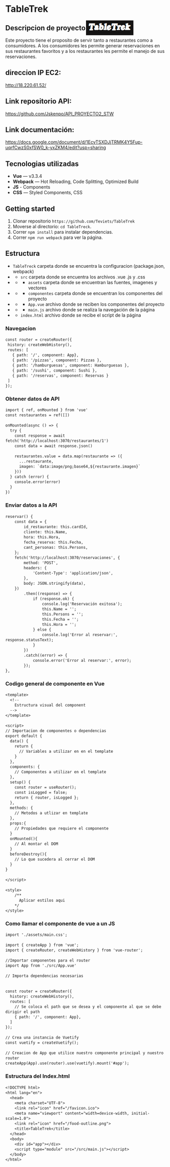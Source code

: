 # TableTrek
<p align="center">
  <img src="./TableTrek.png" style="position:absolute; left:50%;"/>
</p>

## Descripcion de proyecto

Este proyecto tiene el proposito de servir tanto a restaurantes como a consumidores. A los consumidores les permite generar reservaciones en sus restaurantes favoritos y a los restaurantes les permite el manejo de sus reservaciones.

## direccion IP EC2:

http://18.220.61.52/

## Link repositorio API:

https://github.com/Jskenpo/API_PROYECTO2_STW

## Link documentación:

https://docs.google.com/document/d/1EcvTSXDJjTRMK4Y5Fup-uqrfCwzS0xfSW0_k-yxZKM4/edit?usp=sharing

## Tecnologias utilizadas

- **Vue** — v3.3.4
- **Webpack**  — Hot Reloading, Code Splitting, Optimized Build
- **JS** - Components
- **CSS** — Styled Components, CSS

## Getting started

1. Clonar repositorio `https://github.com/Teviets/TableTrek`
2. Moverse al directorio: `cd TableTreck`.<br />
3. Correr `npm install` para instalar dependencias.<br />
4. Correr `npm run webpack` para ver la página.

## Estructura

- `TableTreck` carpeta donde se encuentra la configuracion (package.json, webpack)
- - `src` carpeta donde se encuentra los archivos .vue .js y .css
- - - `assets` carpeta donde se encuentran las fuentes, imagenes y vectores
- - - `componentes` carpeta donde se encuentran los componentes del proyecto
- - - `App.vue` archivo donde se reciben los componentes del proyecto
- - - `main.js` archivo donde se realiza la navegación de la página
- - `index.html` archivo donde se recibe el script de la página

### Navegacion

 ```
const router = createRouter({
  history: createWebHistory(),
  routes: [
    { path: '/', component: App},
    { path: '/pizzas', component: Pizzas },
    { path: '/hamburguesas', component: Hamburguesas },
    { path: '/sushi', component: Sushi },
    { path: '/reservas', component: Reservas }
  ]
});
  ```

### Obtener datos de API

```
import { ref, onMounted } from 'vue'
const restaurantes = ref([])

onMounted(async () => {
  try {
    const response = await fetch('http://localhost:3070/restaurantes/1')
    const data = await response.json()

    restaurantes.value = data.map(restaurante => ({
      ...restaurante,
      imagen: `data:image/png;base64,${restaurante.imagen}`
    }))
  } catch (error) {
    console.error(error)
  }
})
  ```

### Enviar datos a la API

```
reservar() {
    const data = {
        id_restaurante: this.cardId,
        cliente: this.Name,
        hora: this.Hora,
        fecha_reserva: this.Fecha,
        cant_personas: this.Persons,
    };
    fetch('http://localhost:3070/reservaciones', {
        method: 'POST',
        headers: {
            'Content-Type': 'application/json',
        },
        body: JSON.stringify(data),
    })
        .then((response) => {
            if (response.ok) {
                console.log('Reservación exitosa');
                this.Name = '';
                this.Persons = '';
                this.Fecha = '';
                this.Hora = '';
            } else {
                console.log('Error al reservar:', response.statusText);
            }
        })
        .catch((error) => {
            console.error('Error al reservar:', error);
        });
},
  ```

### Codigo general de componente en Vue

```
<template>
  <!--
    Estructura visual del component
  -->
</template>

<script>
// Importacion de componentes o dependencias
export default {
  data() {
    return {
      // Variables a utilizar en en el template
    }
  },
  components: {
    // Componentes a utilizar en el template
  },
  setup() {
    const router = useRouter();
    const isLogged = false;
    return { router, isLogged };
  },
  methods: {
    // Metodos a utlizar en template
  },
  props:{
    // Propiedades que requiere el componente
  }
  onMounted(){
    // Al montar el DOM
  }
  beforeDestroy(){
    // Lo que sucedera al cerrar el DOM
  }
}

</script>

<style>
    /**
      Aplicar estilos aqui
    */
</style>
```


### Como llamar el componente de vue a un JS

```
import './assets/main.css';

import { createApp } from 'vue';
import { createRouter, createWebHistory } from 'vue-router';

//Importar componentes para el router
import App from './src/App.vue'

// Importa dependencias necesarias


const router = createRouter({
  history: createWebHistory(),
  routes: [
    // Se coloca el path que se desea y el componente al que se debe dirigir el path
    { path: '/', component: App},
  ]
});

// Crea una instancia de Vuetify
const vuetify = createVuetify();

// Creacion de App que utilice nuestro componente principal y nuestro router
createApp(App).use(router).use(vuetify).mount('#app');
```

### Estructura del Index.html
```
<!DOCTYPE html>
<html lang="en">
  <head>
    <meta charset="UTF-8">
    <link rel="icon" href="/favicon.ico">
    <meta name="viewport" content="width=device-width, initial-scale=1.0">
    <link rel="icon" href="/food-outline.png">
    <title>TableTrek</title>
  </head>
  <body>
    <div id="app"></div>
    <script type="module" src="/src/main.js"></script>
  </body>
</html>
```
